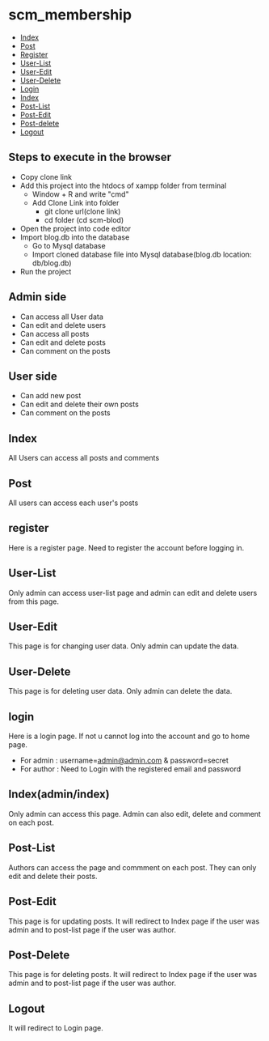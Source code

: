# scm_membership
- [Index](#index)
- [Post](#post)
- [Register](#admin/reg)
- [User-List](#admin/user-list)
- [User-Edit](#admin/user-edit)
- [User-Delete](#admin/user-delete)
- [Login](#admin/login)
- [Index](#admin/index)
- [Post-List](#admin/post-list)
- [Post-Edit](#home)
- [Post-delete](#home)
- [Logout](#logout)


## Steps to execute in the browser

- Copy clone link
- Add this project into the htdocs of xampp folder from terminal 
  * Window + R and write "cmd"
  * Add Clone Link into folder
    - git clone url(clone link)
    - cd folder (cd scm-blod)
- Open the project into code editor
- Import blog.db into the database
  * Go to Mysql database
  * Import cloned database file into Mysql database(blog.db location: db/blog.db)
- Run the project 

## Admin side
- Can access all User data
- Can edit and delete users
- Can access all posts
- Can edit and delete posts
- Can comment on the posts

## User side
- Can add new post
- Can edit and delete their own posts
- Can comment on the posts


## Index

All Users can access all posts and comments

## Post

All users can access each user's posts

## register

Here is a register page. Need to register the account before logging in.

## User-List

Only admin can access user-list page and admin can edit and delete users from this page.

## User-Edit

This page is for changing user data. Only admin can update the data.

## User-Delete

This page is for deleting user data. Only admin can delete the data.

## login

Here is a login page. If not u cannot log into the account and go to home page.
 * For admin : username=admin@admin.com & password=secret
 * For author : Need to Login with the registered email and password
## Index(admin/index)

Only admin can access this page. Admin can also edit, delete and comment on each post.

## Post-List

Authors can access the page and commment on each post. They can only edit and delete their posts.

## Post-Edit 

This page is for updating posts. It will redirect to Index page if the user was admin and to post-list page if the user was author.

## Post-Delete

This page is for deleting posts. It will redirect to Index page if the user was admin and to post-list page if the user was author.

## Logout

It will redirect to Login page.


